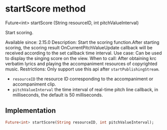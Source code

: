 


# startScore method








Future&lt;int> startScore
(String resourceID, int pitchValueInterval)





<p>Start scoring.</p>
<p>Available since: 2.15.0
Description: Start the scoring function.After starting scoring, the scoring result OnCurrentPitchValueUpdate callback will be received according to the set callback time interval.
Use case: Can be used to display the singing score on the view.
When to call: After obtaining krc verbatim lyrics and playing the accompaniment resources of copyrighted music.
Restrictions: Only support use this api after <code>startPublishingStream</code>.</p>
<ul>
<li><code>resourceID</code> the resource ID corresponding to the accompaniment or accompaniment clip.</li>
<li><code>pitchValueInterval</code> the time interval of real-time pitch line callback, in milliseconds, the default is 50 milliseconds.</li>
</ul>



## Implementation

```dart
Future<int> startScore(String resourceID, int pitchValueInterval);
```







